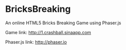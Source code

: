 # BricksBreaking
An online HTML5 Bricks Breaking Game using Phaser.js

Game link: http://1.crashball.sinaapp.com

Phaser.js link: http://phaser.io
